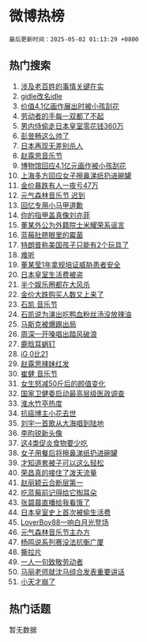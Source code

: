 # 微博热榜

`最后更新时间：2025-05-02 01:13:29 +0800`

## 热门搜索

1. [涉及老百姓的事情关键在实](https://m.weibo.cn/search?containerid=100103type%3D1%26t%3D10%26q%3D%23%E6%B6%89%E5%8F%8A%E8%80%81%E7%99%BE%E5%A7%93%E7%9A%84%E4%BA%8B%E6%83%85%E5%85%B3%E9%94%AE%E5%9C%A8%E5%AE%9E%23&stream_entry_id=51&isnewpage=1&extparam=seat%3D1%26filter_type%3Drealtimehot%26stream_entry_id%3D51%26c_type%3D51%26dgr%3D0%26pos%3D0%26cate%3D10103%26q%3D%2523%25E6%25B6%2589%25E5%258F%258A%25E8%2580%2581%25E7%2599%25BE%25E5%25A7%2593%25E7%259A%2584%25E4%25BA%258B%25E6%2583%2585%25E5%2585%25B3%25E9%2594%25AE%25E5%259C%25A8%25E5%25AE%259E%2523%26display_time%3D1746119608%26pre_seqid%3D174611960834101883516111)
1. [gidle改名idle](https://m.weibo.cn/search?containerid=100103type%3D1%26t%3D10%26q%3D%23gidle%E6%94%B9%E5%90%8Didle%23&stream_entry_id=31&isnewpage=1&extparam=seat%3D1%26filter_type%3Drealtimehot%26c_type%3D31%26dgr%3D0%26band_rank%3D1%26cate%3D5001%26q%3D%2523gidle%25E6%2594%25B9%25E5%2590%258Didle%2523%26stream_entry_id%3D31%26flag%3D2%26pos%3D0%26lcate%3D5001%26realpos%3D1%26display_time%3D1746119608%26pre_seqid%3D174611960834101883516111)
1. [价值4.1亿画作展出时被小孩刮花](https://m.weibo.cn/search?containerid=100103type%3D1%26t%3D10%26q%3D%23%E4%BB%B7%E5%80%BC4.1%E4%BA%BF%E7%94%BB%E4%BD%9C%E5%B1%95%E5%87%BA%E6%97%B6%E8%A2%AB%E5%B0%8F%E5%AD%A9%E5%88%AE%E8%8A%B1%23&stream_entry_id=31&isnewpage=1&extparam=seat%3D1%26filter_type%3Drealtimehot%26c_type%3D31%26dgr%3D0%26band_rank%3D2%26cate%3D5001%26q%3D%2523%25E4%25BB%25B7%25E5%2580%25BC4.1%25E4%25BA%25BF%25E7%2594%25BB%25E4%25BD%259C%25E5%25B1%2595%25E5%2587%25BA%25E6%2597%25B6%25E8%25A2%25AB%25E5%25B0%258F%25E5%25AD%25A9%25E5%2588%25AE%25E8%258A%25B1%2523%26stream_entry_id%3D31%26flag%3D2%26pos%3D1%26lcate%3D5001%26realpos%3D2%26display_time%3D1746119608%26pre_seqid%3D174611960834101883516111)
1. [劳动者的手每一双都了不起](https://m.weibo.cn/search?containerid=100103type%3D1%26t%3D10%26q%3D%23%E5%8A%B3%E5%8A%A8%E8%80%85%E7%9A%84%E6%89%8B%E6%AF%8F%E4%B8%80%E5%8F%8C%E9%83%BD%E4%BA%86%E4%B8%8D%E8%B5%B7%23&stream_entry_id=31&isnewpage=1&extparam=seat%3D1%26filter_type%3Drealtimehot%26c_type%3D31%26dgr%3D0%26band_rank%3D3%26cate%3D5001%26q%3D%2523%25E5%258A%25B3%25E5%258A%25A8%25E8%2580%2585%25E7%259A%2584%25E6%2589%258B%25E6%25AF%258F%25E4%25B8%2580%25E5%258F%258C%25E9%2583%25BD%25E4%25BA%2586%25E4%25B8%258D%25E8%25B5%25B7%2523%26stream_entry_id%3D31%26flag%3D0%26pos%3D2%26lcate%3D5001%26realpos%3D3%26display_time%3D1746119608%26pre_seqid%3D174611960834101883516111)
1. [男内侍偷走日本皇室零花钱360万](https://m.weibo.cn/search?containerid=100103type%3D1%26t%3D10%26q%3D%23%E7%94%B7%E5%86%85%E4%BE%8D%E5%81%B7%E8%B5%B0%E6%97%A5%E6%9C%AC%E7%9A%87%E5%AE%A4%E9%9B%B6%E8%8A%B1%E9%92%B1360%E4%B8%87%23&stream_entry_id=31&isnewpage=1&extparam=seat%3D1%26filter_type%3Drealtimehot%26c_type%3D31%26dgr%3D0%26band_rank%3D4%26cate%3D5001%26q%3D%2523%25E7%2594%25B7%25E5%2586%2585%25E4%25BE%258D%25E5%2581%25B7%25E8%25B5%25B0%25E6%2597%25A5%25E6%259C%25AC%25E7%259A%2587%25E5%25AE%25A4%25E9%259B%25B6%25E8%258A%25B1%25E9%2592%25B1360%25E4%25B8%2587%2523%26stream_entry_id%3D31%26flag%3D1%26pos%3D3%26lcate%3D5001%26realpos%3D4%26display_time%3D1746119608%26pre_seqid%3D174611960834101883516111)
1. [彭昱畅这么帅了](https://m.weibo.cn/search?containerid=100103type%3D1%26t%3D10%26q%3D%23%E5%BD%AD%E6%98%B1%E7%95%85%E8%BF%99%E4%B9%88%E5%B8%85%E4%BA%86%23&stream_entry_id=31&isnewpage=1&extparam=seat%3D1%26filter_type%3Drealtimehot%26c_type%3D31%26dgr%3D0%26band_rank%3D5%26cate%3D5001%26q%3D%2523%25E5%25BD%25AD%25E6%2598%25B1%25E7%2595%2585%25E8%25BF%2599%25E4%25B9%2588%25E5%25B8%2585%25E4%25BA%2586%2523%26stream_entry_id%3D31%26flag%3D2%26pos%3D4%26lcate%3D5001%26realpos%3D5%26display_time%3D1746119608%26pre_seqid%3D174611960834101883516111)
1. [日本再现无差别杀人](https://m.weibo.cn/search?containerid=100103type%3D1%26t%3D10%26q%3D%23%E6%97%A5%E6%9C%AC%E5%86%8D%E7%8E%B0%E6%97%A0%E5%B7%AE%E5%88%AB%E6%9D%80%E4%BA%BA%23&stream_entry_id=31&isnewpage=1&extparam=seat%3D1%26filter_type%3Drealtimehot%26c_type%3D31%26dgr%3D0%26band_rank%3D6%26cate%3D5001%26q%3D%2523%25E6%2597%25A5%25E6%259C%25AC%25E5%2586%258D%25E7%258E%25B0%25E6%2597%25A0%25E5%25B7%25AE%25E5%2588%25AB%25E6%259D%2580%25E4%25BA%25BA%2523%26stream_entry_id%3D31%26flag%3D2%26pos%3D5%26lcate%3D5001%26realpos%3D6%26display_time%3D1746119608%26pre_seqid%3D174611960834101883516111)
1. [赵露思音乐节](https://m.weibo.cn/search?containerid=100103type%3D1%26t%3D10%26q%3D%E8%B5%B5%E9%9C%B2%E6%80%9D%E9%9F%B3%E4%B9%90%E8%8A%82&stream_entry_id=31&isnewpage=1&extparam=seat%3D1%26filter_type%3Drealtimehot%26c_type%3D31%26dgr%3D0%26band_rank%3D7%26cate%3D5001%26q%3D%25E8%25B5%25B5%25E9%259C%25B2%25E6%2580%259D%25E9%259F%25B3%25E4%25B9%2590%25E8%258A%2582%26stream_entry_id%3D31%26flag%3D0%26pos%3D6%26lcate%3D5001%26realpos%3D7%26display_time%3D1746119608%26pre_seqid%3D174611960834101883516111)
1. [博物馆回应4.1亿元画作被小孩刮花](https://m.weibo.cn/search?containerid=100103type%3D1%26t%3D10%26q%3D%23%E5%8D%9A%E7%89%A9%E9%A6%86%E5%9B%9E%E5%BA%944.1%E4%BA%BF%E5%85%83%E7%94%BB%E4%BD%9C%E8%A2%AB%E5%B0%8F%E5%AD%A9%E5%88%AE%E8%8A%B1%23&stream_entry_id=31&isnewpage=1&extparam=seat%3D1%26filter_type%3Drealtimehot%26c_type%3D31%26dgr%3D0%26band_rank%3D8%26cate%3D5001%26q%3D%2523%25E5%258D%259A%25E7%2589%25A9%25E9%25A6%2586%25E5%259B%259E%25E5%25BA%25944.1%25E4%25BA%25BF%25E5%2585%2583%25E7%2594%25BB%25E4%25BD%259C%25E8%25A2%25AB%25E5%25B0%258F%25E5%25AD%25A9%25E5%2588%25AE%25E8%258A%25B1%2523%26stream_entry_id%3D31%26flag%3D0%26pos%3D7%26lcate%3D5001%26realpos%3D8%26display_time%3D1746119608%26pre_seqid%3D174611960834101883516111)
1. [上海多方回应女子擦鼻涕纸扔进碗罐](https://m.weibo.cn/search?containerid=100103type%3D1%26t%3D10%26q%3D%23%E4%B8%8A%E6%B5%B7%E5%A4%9A%E6%96%B9%E5%9B%9E%E5%BA%94%E5%A5%B3%E5%AD%90%E6%93%A6%E9%BC%BB%E6%B6%95%E7%BA%B8%E6%89%94%E8%BF%9B%E7%A2%97%E7%BD%90%23&stream_entry_id=31&isnewpage=1&extparam=seat%3D1%26filter_type%3Drealtimehot%26c_type%3D31%26dgr%3D0%26band_rank%3D9%26cate%3D5001%26q%3D%2523%25E4%25B8%258A%25E6%25B5%25B7%25E5%25A4%259A%25E6%2596%25B9%25E5%259B%259E%25E5%25BA%2594%25E5%25A5%25B3%25E5%25AD%2590%25E6%2593%25A6%25E9%25BC%25BB%25E6%25B6%2595%25E7%25BA%25B8%25E6%2589%2594%25E8%25BF%259B%25E7%25A2%2597%25E7%25BD%2590%2523%26stream_entry_id%3D31%26flag%3D0%26pos%3D8%26lcate%3D5001%26realpos%3D9%26display_time%3D1746119608%26pre_seqid%3D174611960834101883516111)
1. [金价暴跌有人一夜亏47万](https://m.weibo.cn/search?containerid=100103type%3D1%26t%3D10%26q%3D%23%E9%87%91%E4%BB%B7%E6%9A%B4%E8%B7%8C%E6%9C%89%E4%BA%BA%E4%B8%80%E5%A4%9C%E4%BA%8F47%E4%B8%87%23&stream_entry_id=31&isnewpage=1&extparam=seat%3D1%26filter_type%3Drealtimehot%26c_type%3D31%26dgr%3D0%26band_rank%3D10%26cate%3D5001%26q%3D%2523%25E9%2587%2591%25E4%25BB%25B7%25E6%259A%25B4%25E8%25B7%258C%25E6%259C%2589%25E4%25BA%25BA%25E4%25B8%2580%25E5%25A4%259C%25E4%25BA%258F47%25E4%25B8%2587%2523%26stream_entry_id%3D31%26flag%3D1%26pos%3D9%26lcate%3D5001%26realpos%3D10%26display_time%3D1746119608%26pre_seqid%3D174611960834101883516111)
1. [元气森林音乐节 迟到](https://m.weibo.cn/search?containerid=100103type%3D1%26t%3D10%26q%3D%E5%85%83%E6%B0%94%E6%A3%AE%E6%9E%97%E9%9F%B3%E4%B9%90%E8%8A%82+%E8%BF%9F%E5%88%B0&stream_entry_id=31&isnewpage=1&extparam=seat%3D1%26filter_type%3Drealtimehot%26c_type%3D31%26dgr%3D0%26band_rank%3D11%26cate%3D5001%26q%3D%25E5%2585%2583%25E6%25B0%2594%25E6%25A3%25AE%25E6%259E%2597%25E9%259F%25B3%25E4%25B9%2590%25E8%258A%2582%2520%25E8%25BF%259F%25E5%2588%25B0%26stream_entry_id%3D31%26flag%3D2%26pos%3D10%26lcate%3D5001%26realpos%3D11%26display_time%3D1746119608%26pre_seqid%3D174611960834101883516111)
1. [回忆专用小马甲道歉](https://m.weibo.cn/search?containerid=100103type%3D1%26t%3D10%26q%3D%23%E5%9B%9E%E5%BF%86%E4%B8%93%E7%94%A8%E5%B0%8F%E9%A9%AC%E7%94%B2%E9%81%93%E6%AD%89%23&stream_entry_id=31&isnewpage=1&extparam=seat%3D1%26filter_type%3Drealtimehot%26c_type%3D31%26dgr%3D0%26band_rank%3D12%26cate%3D5001%26q%3D%2523%25E5%259B%259E%25E5%25BF%2586%25E4%25B8%2593%25E7%2594%25A8%25E5%25B0%258F%25E9%25A9%25AC%25E7%2594%25B2%25E9%2581%2593%25E6%25AD%2589%2523%26stream_entry_id%3D31%26flag%3D2%26pos%3D11%26lcate%3D5001%26realpos%3D12%26display_time%3D1746119608%26pre_seqid%3D174611960834101883516111)
1. [你的指甲盖真像刘亦菲](https://m.weibo.cn/search?containerid=100103type%3D1%26t%3D10%26q%3D%E4%BD%A0%E7%9A%84%E6%8C%87%E7%94%B2%E7%9B%96%E7%9C%9F%E5%83%8F%E5%88%98%E4%BA%A6%E8%8F%B2&stream_entry_id=31&isnewpage=1&extparam=seat%3D1%26filter_type%3Drealtimehot%26c_type%3D31%26dgr%3D0%26band_rank%3D13%26cate%3D5001%26q%3D%25E4%25BD%25A0%25E7%259A%2584%25E6%258C%2587%25E7%2594%25B2%25E7%259B%2596%25E7%259C%259F%25E5%2583%258F%25E5%2588%2598%25E4%25BA%25A6%25E8%258F%25B2%26stream_entry_id%3D31%26flag%3D1%26pos%3D12%26lcate%3D5001%26realpos%3D13%26display_time%3D1746119608%26pre_seqid%3D174611960834101883516111)
1. [董某外公为外籍院士米耀荣系谣言](https://m.weibo.cn/search?containerid=100103type%3D1%26t%3D10%26q%3D%23%E8%91%A3%E6%9F%90%E5%A4%96%E5%85%AC%E4%B8%BA%E5%A4%96%E7%B1%8D%E9%99%A2%E5%A3%AB%E7%B1%B3%E8%80%80%E8%8D%A3%E7%B3%BB%E8%B0%A3%E8%A8%80%23&stream_entry_id=31&isnewpage=1&extparam=seat%3D1%26filter_type%3Drealtimehot%26c_type%3D31%26dgr%3D0%26band_rank%3D14%26cate%3D5001%26q%3D%2523%25E8%2591%25A3%25E6%259F%2590%25E5%25A4%2596%25E5%2585%25AC%25E4%25B8%25BA%25E5%25A4%2596%25E7%25B1%258D%25E9%2599%25A2%25E5%25A3%25AB%25E7%25B1%25B3%25E8%2580%2580%25E8%258D%25A3%25E7%25B3%25BB%25E8%25B0%25A3%25E8%25A8%2580%2523%26stream_entry_id%3D31%26flag%3D0%26pos%3D13%26lcate%3D5001%26realpos%3D14%26display_time%3D1746119608%26pre_seqid%3D174611960834101883516111)
1. [蓝莓肚脐眼里的霉菌](https://m.weibo.cn/search?containerid=100103type%3D1%26t%3D10%26q%3D%E8%93%9D%E8%8E%93%E8%82%9A%E8%84%90%E7%9C%BC%E9%87%8C%E7%9A%84%E9%9C%89%E8%8F%8C&stream_entry_id=31&isnewpage=1&extparam=seat%3D1%26filter_type%3Drealtimehot%26c_type%3D31%26dgr%3D0%26band_rank%3D15%26cate%3D5001%26q%3D%25E8%2593%259D%25E8%258E%2593%25E8%2582%259A%25E8%2584%2590%25E7%259C%25BC%25E9%2587%258C%25E7%259A%2584%25E9%259C%2589%25E8%258F%258C%26stream_entry_id%3D31%26flag%3D0%26pos%3D14%26lcate%3D5001%26realpos%3D15%26display_time%3D1746119608%26pre_seqid%3D174611960834101883516111)
1. [特朗普称美国孩子只能有2个玩具了](https://m.weibo.cn/search?containerid=100103type%3D1%26t%3D10%26q%3D%23%E7%89%B9%E6%9C%97%E6%99%AE%E7%A7%B0%E7%BE%8E%E5%9B%BD%E5%AD%A9%E5%AD%90%E5%8F%AA%E8%83%BD%E6%9C%892%E4%B8%AA%E7%8E%A9%E5%85%B7%E4%BA%86%23&stream_entry_id=31&isnewpage=1&extparam=seat%3D1%26filter_type%3Drealtimehot%26c_type%3D31%26dgr%3D0%26band_rank%3D16%26cate%3D5001%26q%3D%2523%25E7%2589%25B9%25E6%259C%2597%25E6%2599%25AE%25E7%25A7%25B0%25E7%25BE%258E%25E5%259B%25BD%25E5%25AD%25A9%25E5%25AD%2590%25E5%258F%25AA%25E8%2583%25BD%25E6%259C%25892%25E4%25B8%25AA%25E7%258E%25A9%25E5%2585%25B7%25E4%25BA%2586%2523%26stream_entry_id%3D31%26flag%3D0%26pos%3D15%26lcate%3D5001%26realpos%3D16%26display_time%3D1746119608%26pre_seqid%3D174611960834101883516111)
1. [难听](https://m.weibo.cn/search?containerid=100103type%3D1%26t%3D10%26q%3D%E9%9A%BE%E5%90%AC&stream_entry_id=31&isnewpage=1&extparam=seat%3D1%26filter_type%3Drealtimehot%26c_type%3D31%26dgr%3D0%26band_rank%3D17%26cate%3D5001%26q%3D%25E9%259A%25BE%25E5%2590%25AC%26stream_entry_id%3D31%26flag%3D2%26pos%3D16%26lcate%3D5001%26realpos%3D17%26display_time%3D1746119608%26pre_seqid%3D174611960834101883516111)
1. [董某莹1年拿规培证威胁患者安全](https://m.weibo.cn/search?containerid=100103type%3D1%26t%3D10%26q%3D%23%E8%91%A3%E6%9F%90%E8%8E%B91%E5%B9%B4%E6%8B%BF%E8%A7%84%E5%9F%B9%E8%AF%81%E5%A8%81%E8%83%81%E6%82%A3%E8%80%85%E5%AE%89%E5%85%A8%23&stream_entry_id=31&isnewpage=1&extparam=seat%3D1%26filter_type%3Drealtimehot%26c_type%3D31%26dgr%3D0%26band_rank%3D18%26cate%3D5001%26q%3D%2523%25E8%2591%25A3%25E6%259F%2590%25E8%258E%25B91%25E5%25B9%25B4%25E6%258B%25BF%25E8%25A7%2584%25E5%259F%25B9%25E8%25AF%2581%25E5%25A8%2581%25E8%2583%2581%25E6%2582%25A3%25E8%2580%2585%25E5%25AE%2589%25E5%2585%25A8%2523%26stream_entry_id%3D31%26flag%3D0%26pos%3D17%26lcate%3D5001%26realpos%3D18%26display_time%3D1746119608%26pre_seqid%3D174611960834101883516111)
1. [日本皇室生活费被盗](https://m.weibo.cn/search?containerid=100103type%3D1%26t%3D10%26q%3D%23%E6%97%A5%E6%9C%AC%E7%9A%87%E5%AE%A4%E7%94%9F%E6%B4%BB%E8%B4%B9%E8%A2%AB%E7%9B%97%23&stream_entry_id=31&isnewpage=1&extparam=seat%3D1%26filter_type%3Drealtimehot%26c_type%3D31%26dgr%3D0%26band_rank%3D19%26cate%3D5001%26q%3D%2523%25E6%2597%25A5%25E6%259C%25AC%25E7%259A%2587%25E5%25AE%25A4%25E7%2594%259F%25E6%25B4%25BB%25E8%25B4%25B9%25E8%25A2%25AB%25E7%259B%2597%2523%26stream_entry_id%3D31%26flag%3D1%26pos%3D18%26lcate%3D5001%26realpos%3D19%26display_time%3D1746119608%26pre_seqid%3D174611960834101883516111)
1. [半个娱乐圈都在大风杀](https://m.weibo.cn/search?containerid=100103type%3D1%26t%3D10%26q%3D%E5%8D%8A%E4%B8%AA%E5%A8%B1%E4%B9%90%E5%9C%88%E9%83%BD%E5%9C%A8%E5%A4%A7%E9%A3%8E%E6%9D%80&stream_entry_id=31&isnewpage=1&extparam=seat%3D1%26filter_type%3Drealtimehot%26c_type%3D31%26dgr%3D0%26band_rank%3D20%26cate%3D5001%26q%3D%25E5%258D%258A%25E4%25B8%25AA%25E5%25A8%25B1%25E4%25B9%2590%25E5%259C%2588%25E9%2583%25BD%25E5%259C%25A8%25E5%25A4%25A7%25E9%25A3%258E%25E6%259D%2580%26stream_entry_id%3D31%26flag%3D2%26pos%3D19%26lcate%3D5001%26realpos%3D20%26display_time%3D1746119608%26pre_seqid%3D174611960834101883516111)
1. [金价大跌购买人数又上来了](https://m.weibo.cn/search?containerid=100103type%3D1%26t%3D10%26q%3D%23%E9%87%91%E4%BB%B7%E5%A4%A7%E8%B7%8C%E8%B4%AD%E4%B9%B0%E4%BA%BA%E6%95%B0%E5%8F%88%E4%B8%8A%E6%9D%A5%E4%BA%86%23&stream_entry_id=31&isnewpage=1&extparam=seat%3D1%26filter_type%3Drealtimehot%26c_type%3D31%26dgr%3D0%26band_rank%3D21%26cate%3D5001%26q%3D%2523%25E9%2587%2591%25E4%25BB%25B7%25E5%25A4%25A7%25E8%25B7%258C%25E8%25B4%25AD%25E4%25B9%25B0%25E4%25BA%25BA%25E6%2595%25B0%25E5%258F%2588%25E4%25B8%258A%25E6%259D%25A5%25E4%25BA%2586%2523%26stream_entry_id%3D31%26flag%3D2%26pos%3D20%26lcate%3D5001%26realpos%3D21%26display_time%3D1746119608%26pre_seqid%3D174611960834101883516111)
1. [石凯 音乐节](https://m.weibo.cn/search?containerid=100103type%3D1%26t%3D10%26q%3D%E7%9F%B3%E5%87%AF+%E9%9F%B3%E4%B9%90%E8%8A%82&stream_entry_id=31&isnewpage=1&extparam=seat%3D1%26filter_type%3Drealtimehot%26c_type%3D31%26dgr%3D0%26band_rank%3D22%26cate%3D5001%26q%3D%25E7%259F%25B3%25E5%2587%25AF%2520%25E9%259F%25B3%25E4%25B9%2590%25E8%258A%2582%26stream_entry_id%3D31%26flag%3D0%26pos%3D21%26lcate%3D5001%26realpos%3D22%26display_time%3D1746119608%26pre_seqid%3D174611960834101883516111)
1. [石凯说为演出吃鸭血粉丝汤没放辣油](https://m.weibo.cn/search?containerid=100103type%3D1%26t%3D10%26q%3D%23%E7%9F%B3%E5%87%AF%E8%AF%B4%E4%B8%BA%E6%BC%94%E5%87%BA%E5%90%83%E9%B8%AD%E8%A1%80%E7%B2%89%E4%B8%9D%E6%B1%A4%E6%B2%A1%E6%94%BE%E8%BE%A3%E6%B2%B9%23&stream_entry_id=31&isnewpage=1&extparam=seat%3D1%26filter_type%3Drealtimehot%26c_type%3D31%26dgr%3D0%26band_rank%3D23%26cate%3D5001%26q%3D%2523%25E7%259F%25B3%25E5%2587%25AF%25E8%25AF%25B4%25E4%25B8%25BA%25E6%25BC%2594%25E5%2587%25BA%25E5%2590%2583%25E9%25B8%25AD%25E8%25A1%2580%25E7%25B2%2589%25E4%25B8%259D%25E6%25B1%25A4%25E6%25B2%25A1%25E6%2594%25BE%25E8%25BE%25A3%25E6%25B2%25B9%2523%26stream_entry_id%3D31%26flag%3D1%26pos%3D22%26lcate%3D5001%26realpos%3D23%26display_time%3D1746119608%26pre_seqid%3D174611960834101883516111)
1. [马斯克被爆踢出局](https://m.weibo.cn/search?containerid=100103type%3D1%26t%3D10%26q%3D%23%E9%A9%AC%E6%96%AF%E5%85%8B%E8%A2%AB%E7%88%86%E8%B8%A2%E5%87%BA%E5%B1%80%23&stream_entry_id=31&isnewpage=1&extparam=seat%3D1%26filter_type%3Drealtimehot%26c_type%3D31%26dgr%3D0%26band_rank%3D24%26cate%3D5001%26q%3D%2523%25E9%25A9%25AC%25E6%2596%25AF%25E5%2585%258B%25E8%25A2%25AB%25E7%2588%2586%25E8%25B8%25A2%25E5%2587%25BA%25E5%25B1%2580%2523%26stream_entry_id%3D31%26flag%3D0%26pos%3D23%26lcate%3D5001%26realpos%3D24%26display_time%3D1746119608%26pre_seqid%3D174611960834101883516111)
1. [周深一开嗓唱出踏风破浪](https://m.weibo.cn/search?containerid=100103type%3D1%26t%3D10%26q%3D%23%E5%91%A8%E6%B7%B1%E4%B8%80%E5%BC%80%E5%97%93%E5%94%B1%E5%87%BA%E8%B8%8F%E9%A3%8E%E7%A0%B4%E6%B5%AA%23&stream_entry_id=31&isnewpage=1&extparam=seat%3D1%26filter_type%3Drealtimehot%26c_type%3D31%26dgr%3D0%26band_rank%3D25%26cate%3D5001%26q%3D%2523%25E5%2591%25A8%25E6%25B7%25B1%25E4%25B8%2580%25E5%25BC%2580%25E5%2597%2593%25E5%2594%25B1%25E5%2587%25BA%25E8%25B8%258F%25E9%25A3%258E%25E7%25A0%25B4%25E6%25B5%25AA%2523%26stream_entry_id%3D31%26flag%3D0%26pos%3D24%26lcate%3D5001%26realpos%3D25%26display_time%3D1746119608%26pre_seqid%3D174611960834101883516111)
1. [鹿晗耳蜗钉](https://m.weibo.cn/search?containerid=100103type%3D1%26t%3D10%26q%3D%23%E9%B9%BF%E6%99%97%E8%80%B3%E8%9C%97%E9%92%89%23&stream_entry_id=31&isnewpage=1&extparam=seat%3D1%26filter_type%3Drealtimehot%26c_type%3D31%26dgr%3D0%26band_rank%3D26%26cate%3D5001%26q%3D%2523%25E9%25B9%25BF%25E6%2599%2597%25E8%2580%25B3%25E8%259C%2597%25E9%2592%2589%2523%26stream_entry_id%3D31%26flag%3D0%26pos%3D25%26lcate%3D5001%26realpos%3D26%26display_time%3D1746119608%26pre_seqid%3D174611960834101883516111)
1. [iG 0比21](https://m.weibo.cn/search?containerid=100103type%3D1%26t%3D10%26q%3DiG+0%E6%AF%9421&stream_entry_id=31&isnewpage=1&extparam=seat%3D1%26filter_type%3Drealtimehot%26c_type%3D31%26dgr%3D0%26band_rank%3D27%26cate%3D5001%26q%3DiG%25200%25E6%25AF%259421%26stream_entry_id%3D31%26flag%3D0%26pos%3D26%26lcate%3D5001%26realpos%3D27%26display_time%3D1746119608%26pre_seqid%3D174611960834101883516111)
1. [赵露思辣妹红发](https://m.weibo.cn/search?containerid=100103type%3D1%26t%3D10%26q%3D%23%E8%B5%B5%E9%9C%B2%E6%80%9D%E8%BE%A3%E5%A6%B9%E7%BA%A2%E5%8F%91%23&stream_entry_id=31&isnewpage=1&extparam=seat%3D1%26filter_type%3Drealtimehot%26c_type%3D31%26dgr%3D0%26band_rank%3D28%26cate%3D5001%26q%3D%2523%25E8%25B5%25B5%25E9%259C%25B2%25E6%2580%259D%25E8%25BE%25A3%25E5%25A6%25B9%25E7%25BA%25A2%25E5%258F%2591%2523%26stream_entry_id%3D31%26flag%3D0%26pos%3D27%26lcate%3D5001%26realpos%3D28%26display_time%3D1746119608%26pre_seqid%3D174611960834101883516111)
1. [崔健 音乐节](https://m.weibo.cn/search?containerid=100103type%3D1%26t%3D10%26q%3D%E5%B4%94%E5%81%A5+%E9%9F%B3%E4%B9%90%E8%8A%82&stream_entry_id=31&isnewpage=1&extparam=seat%3D1%26filter_type%3Drealtimehot%26c_type%3D31%26dgr%3D0%26band_rank%3D29%26cate%3D5001%26q%3D%25E5%25B4%2594%25E5%2581%25A5%2520%25E9%259F%25B3%25E4%25B9%2590%25E8%258A%2582%26stream_entry_id%3D31%26flag%3D1%26pos%3D28%26lcate%3D5001%26realpos%3D29%26display_time%3D1746119608%26pre_seqid%3D174611960834101883516111)
1. [女生怒减50斤后的颜值变化](https://m.weibo.cn/search?containerid=100103type%3D1%26t%3D10%26q%3D%E5%A5%B3%E7%94%9F%E6%80%92%E5%87%8F50%E6%96%A4%E5%90%8E%E7%9A%84%E9%A2%9C%E5%80%BC%E5%8F%98%E5%8C%96&stream_entry_id=31&isnewpage=1&extparam=seat%3D1%26filter_type%3Drealtimehot%26c_type%3D31%26dgr%3D0%26band_rank%3D30%26cate%3D5001%26q%3D%25E5%25A5%25B3%25E7%2594%259F%25E6%2580%2592%25E5%2587%258F50%25E6%2596%25A4%25E5%2590%258E%25E7%259A%2584%25E9%25A2%259C%25E5%2580%25BC%25E5%258F%2598%25E5%258C%2596%26stream_entry_id%3D31%26flag%3D0%26pos%3D29%26lcate%3D5001%26realpos%3D30%26display_time%3D1746119608%26pre_seqid%3D174611960834101883516111)
1. [国家卫健委启动最高层级医政调查](https://m.weibo.cn/search?containerid=100103type%3D1%26t%3D10%26q%3D%23%E5%9B%BD%E5%AE%B6%E5%8D%AB%E5%81%A5%E5%A7%94%E5%90%AF%E5%8A%A8%E6%9C%80%E9%AB%98%E5%B1%82%E7%BA%A7%E5%8C%BB%E6%94%BF%E8%B0%83%E6%9F%A5%23&stream_entry_id=31&isnewpage=1&extparam=seat%3D1%26filter_type%3Drealtimehot%26c_type%3D31%26dgr%3D0%26band_rank%3D31%26cate%3D5001%26q%3D%2523%25E5%259B%25BD%25E5%25AE%25B6%25E5%258D%25AB%25E5%2581%25A5%25E5%25A7%2594%25E5%2590%25AF%25E5%258A%25A8%25E6%259C%2580%25E9%25AB%2598%25E5%25B1%2582%25E7%25BA%25A7%25E5%258C%25BB%25E6%2594%25BF%25E8%25B0%2583%25E6%259F%25A5%2523%26stream_entry_id%3D31%26flag%3D0%26pos%3D30%26lcate%3D5001%26realpos%3D31%26display_time%3D1746119608%26pre_seqid%3D174611960834101883516111)
1. [淮水竹亭热度](https://m.weibo.cn/search?containerid=100103type%3D1%26t%3D10%26q%3D%23%E6%B7%AE%E6%B0%B4%E7%AB%B9%E4%BA%AD%E7%83%AD%E5%BA%A6%23&stream_entry_id=31&isnewpage=1&extparam=seat%3D1%26filter_type%3Drealtimehot%26c_type%3D31%26dgr%3D0%26band_rank%3D32%26cate%3D5001%26q%3D%2523%25E6%25B7%25AE%25E6%25B0%25B4%25E7%25AB%25B9%25E4%25BA%25AD%25E7%2583%25AD%25E5%25BA%25A6%2523%26stream_entry_id%3D31%26flag%3D0%26pos%3D31%26lcate%3D5001%26realpos%3D32%26display_time%3D1746119608%26pre_seqid%3D174611960834101883516111)
1. [抗癌博主小花去世](https://m.weibo.cn/search?containerid=100103type%3D1%26t%3D10%26q%3D%23%E6%8A%97%E7%99%8C%E5%8D%9A%E4%B8%BB%E5%B0%8F%E8%8A%B1%E5%8E%BB%E4%B8%96%23&stream_entry_id=31&isnewpage=1&extparam=seat%3D1%26filter_type%3Drealtimehot%26c_type%3D31%26dgr%3D0%26band_rank%3D33%26cate%3D5001%26q%3D%2523%25E6%258A%2597%25E7%2599%258C%25E5%258D%259A%25E4%25B8%25BB%25E5%25B0%258F%25E8%258A%25B1%25E5%258E%25BB%25E4%25B8%2596%2523%26stream_entry_id%3D31%26flag%3D0%26pos%3D32%26lcate%3D5001%26realpos%3D33%26display_time%3D1746119608%26pre_seqid%3D174611960834101883516111)
1. [刘宇一首歌从大海唱到陆地](https://m.weibo.cn/search?containerid=100103type%3D1%26t%3D10%26q%3D%23%E5%88%98%E5%AE%87%E4%B8%80%E9%A6%96%E6%AD%8C%E4%BB%8E%E5%A4%A7%E6%B5%B7%E5%94%B1%E5%88%B0%E9%99%86%E5%9C%B0%23&stream_entry_id=31&isnewpage=1&extparam=seat%3D1%26filter_type%3Drealtimehot%26c_type%3D31%26dgr%3D0%26band_rank%3D34%26cate%3D5001%26q%3D%2523%25E5%2588%2598%25E5%25AE%2587%25E4%25B8%2580%25E9%25A6%2596%25E6%25AD%258C%25E4%25BB%258E%25E5%25A4%25A7%25E6%25B5%25B7%25E5%2594%25B1%25E5%2588%25B0%25E9%2599%2586%25E5%259C%25B0%2523%26stream_entry_id%3D31%26flag%3D1%26pos%3D33%26lcate%3D5001%26realpos%3D34%26display_time%3D1746119608%26pre_seqid%3D174611960834101883516111)
1. [李昀锐新头像](https://m.weibo.cn/search?containerid=100103type%3D1%26t%3D10%26q%3D%E6%9D%8E%E6%98%80%E9%94%90%E6%96%B0%E5%A4%B4%E5%83%8F&stream_entry_id=31&isnewpage=1&extparam=seat%3D1%26filter_type%3Drealtimehot%26c_type%3D31%26dgr%3D0%26band_rank%3D35%26cate%3D5001%26q%3D%25E6%259D%258E%25E6%2598%2580%25E9%2594%2590%25E6%2596%25B0%25E5%25A4%25B4%25E5%2583%258F%26stream_entry_id%3D31%26flag%3D0%26pos%3D34%26lcate%3D5001%26realpos%3D35%26display_time%3D1746119608%26pre_seqid%3D174611960834101883516111)
1. [这4类促炎食物要少吃](https://m.weibo.cn/search?containerid=100103type%3D1%26t%3D10%26q%3D%23%E8%BF%994%E7%B1%BB%E4%BF%83%E7%82%8E%E9%A3%9F%E7%89%A9%E8%A6%81%E5%B0%91%E5%90%83%23&stream_entry_id=31&isnewpage=1&extparam=seat%3D1%26filter_type%3Drealtimehot%26c_type%3D31%26dgr%3D0%26band_rank%3D36%26cate%3D5001%26q%3D%2523%25E8%25BF%25994%25E7%25B1%25BB%25E4%25BF%2583%25E7%2582%258E%25E9%25A3%259F%25E7%2589%25A9%25E8%25A6%2581%25E5%25B0%2591%25E5%2590%2583%2523%26stream_entry_id%3D31%26flag%3D0%26pos%3D35%26lcate%3D5001%26realpos%3D36%26display_time%3D1746119608%26pre_seqid%3D174611960834101883516111)
1. [女子用餐后将擦鼻涕纸扔进碗罐](https://m.weibo.cn/search?containerid=100103type%3D1%26t%3D10%26q%3D%23%E5%A5%B3%E5%AD%90%E7%94%A8%E9%A4%90%E5%90%8E%E5%B0%86%E6%93%A6%E9%BC%BB%E6%B6%95%E7%BA%B8%E6%89%94%E8%BF%9B%E7%A2%97%E7%BD%90%23&stream_entry_id=31&isnewpage=1&extparam=seat%3D1%26filter_type%3Drealtimehot%26c_type%3D31%26dgr%3D0%26band_rank%3D37%26cate%3D5001%26q%3D%2523%25E5%25A5%25B3%25E5%25AD%2590%25E7%2594%25A8%25E9%25A4%2590%25E5%2590%258E%25E5%25B0%2586%25E6%2593%25A6%25E9%25BC%25BB%25E6%25B6%2595%25E7%25BA%25B8%25E6%2589%2594%25E8%25BF%259B%25E7%25A2%2597%25E7%25BD%2590%2523%26stream_entry_id%3D31%26flag%3D0%26pos%3D36%26lcate%3D5001%26realpos%3D37%26display_time%3D1746119608%26pre_seqid%3D174611960834101883516111)
1. [才知道套被子可以这么轻松](https://m.weibo.cn/search?containerid=100103type%3D1%26t%3D10%26q%3D%23%E6%89%8D%E7%9F%A5%E9%81%93%E5%A5%97%E8%A2%AB%E5%AD%90%E5%8F%AF%E4%BB%A5%E8%BF%99%E4%B9%88%E8%BD%BB%E6%9D%BE%23&stream_entry_id=31&isnewpage=1&extparam=seat%3D1%26filter_type%3Drealtimehot%26c_type%3D31%26dgr%3D0%26band_rank%3D38%26cate%3D5001%26q%3D%2523%25E6%2589%258D%25E7%259F%25A5%25E9%2581%2593%25E5%25A5%2597%25E8%25A2%25AB%25E5%25AD%2590%25E5%258F%25AF%25E4%25BB%25A5%25E8%25BF%2599%25E4%25B9%2588%25E8%25BD%25BB%25E6%259D%25BE%2523%26stream_entry_id%3D31%26flag%3D0%26pos%3D37%26lcate%3D5001%26realpos%3D38%26display_time%3D1746119608%26pre_seqid%3D174611960834101883516111)
1. [荣昌真的接住了泼天流量](https://m.weibo.cn/search?containerid=100103type%3D1%26t%3D10%26q%3D%23%E8%8D%A3%E6%98%8C%E7%9C%9F%E7%9A%84%E6%8E%A5%E4%BD%8F%E4%BA%86%E6%B3%BC%E5%A4%A9%E6%B5%81%E9%87%8F%23&stream_entry_id=31&isnewpage=1&extparam=seat%3D1%26filter_type%3Drealtimehot%26c_type%3D31%26dgr%3D0%26band_rank%3D39%26cate%3D5001%26q%3D%2523%25E8%258D%25A3%25E6%2598%258C%25E7%259C%259F%25E7%259A%2584%25E6%258E%25A5%25E4%25BD%258F%25E4%25BA%2586%25E6%25B3%25BC%25E5%25A4%25A9%25E6%25B5%2581%25E9%2587%258F%2523%26stream_entry_id%3D31%26flag%3D0%26pos%3D38%26lcate%3D5001%26realpos%3D39%26display_time%3D1746119608%26pre_seqid%3D174611960834101883516111)
1. [赵丽颖云合断层第一](https://m.weibo.cn/search?containerid=100103type%3D1%26t%3D10%26q%3D%23%E8%B5%B5%E4%B8%BD%E9%A2%96%E4%BA%91%E5%90%88%E6%96%AD%E5%B1%82%E7%AC%AC%E4%B8%80%23&stream_entry_id=31&isnewpage=1&extparam=seat%3D1%26filter_type%3Drealtimehot%26c_type%3D31%26dgr%3D0%26band_rank%3D40%26cate%3D5001%26q%3D%2523%25E8%25B5%25B5%25E4%25B8%25BD%25E9%25A2%2596%25E4%25BA%2591%25E5%2590%2588%25E6%2596%25AD%25E5%25B1%2582%25E7%25AC%25AC%25E4%25B8%2580%2523%26stream_entry_id%3D31%26flag%3D0%26pos%3D39%26lcate%3D5001%26realpos%3D40%26display_time%3D1746119608%26pre_seqid%3D174611960834101883516111)
1. [吃蓝莓前记得给它掏耳朵](https://m.weibo.cn/search?containerid=100103type%3D1%26t%3D10%26q%3D%23%E5%90%83%E8%93%9D%E8%8E%93%E5%89%8D%E8%AE%B0%E5%BE%97%E7%BB%99%E5%AE%83%E6%8E%8F%E8%80%B3%E6%9C%B5%23&stream_entry_id=31&isnewpage=1&extparam=seat%3D1%26filter_type%3Drealtimehot%26c_type%3D31%26dgr%3D0%26band_rank%3D41%26cate%3D5001%26q%3D%2523%25E5%2590%2583%25E8%2593%259D%25E8%258E%2593%25E5%2589%258D%25E8%25AE%25B0%25E5%25BE%2597%25E7%25BB%2599%25E5%25AE%2583%25E6%258E%258F%25E8%2580%25B3%25E6%259C%25B5%2523%26stream_entry_id%3D31%26flag%3D1%26pos%3D40%26lcate%3D5001%26realpos%3D41%26display_time%3D1746119608%26pre_seqid%3D174611960834101883516111)
1. [张碧晨直播给我看饿了](https://m.weibo.cn/search?containerid=100103type%3D1%26t%3D10%26q%3D%E5%BC%A0%E7%A2%A7%E6%99%A8%E7%9B%B4%E6%92%AD%E7%BB%99%E6%88%91%E7%9C%8B%E9%A5%BF%E4%BA%86&stream_entry_id=31&isnewpage=1&extparam=seat%3D1%26filter_type%3Drealtimehot%26c_type%3D31%26dgr%3D0%26band_rank%3D42%26cate%3D5001%26q%3D%25E5%25BC%25A0%25E7%25A2%25A7%25E6%2599%25A8%25E7%259B%25B4%25E6%2592%25AD%25E7%25BB%2599%25E6%2588%2591%25E7%259C%258B%25E9%25A5%25BF%25E4%25BA%2586%26stream_entry_id%3D31%26flag%3D1%26pos%3D41%26lcate%3D5001%26realpos%3D42%26display_time%3D1746119608%26pre_seqid%3D174611960834101883516111)
1. [日本皇室史上首次被偷生活费](https://m.weibo.cn/search?containerid=100103type%3D1%26t%3D10%26q%3D%23%E6%97%A5%E6%9C%AC%E7%9A%87%E5%AE%A4%E5%8F%B2%E4%B8%8A%E9%A6%96%E6%AC%A1%E8%A2%AB%E5%81%B7%E7%94%9F%E6%B4%BB%E8%B4%B9%23&stream_entry_id=31&isnewpage=1&extparam=seat%3D1%26filter_type%3Drealtimehot%26c_type%3D31%26dgr%3D0%26band_rank%3D43%26cate%3D5001%26q%3D%2523%25E6%2597%25A5%25E6%259C%25AC%25E7%259A%2587%25E5%25AE%25A4%25E5%258F%25B2%25E4%25B8%258A%25E9%25A6%2596%25E6%25AC%25A1%25E8%25A2%25AB%25E5%2581%25B7%25E7%2594%259F%25E6%25B4%25BB%25E8%25B4%25B9%2523%26stream_entry_id%3D31%26flag%3D1%26pos%3D42%26lcate%3D5001%26realpos%3D43%26display_time%3D1746119608%26pre_seqid%3D174611960834101883516111)
1. [LoverBoy88一响白月光登场](https://m.weibo.cn/search?containerid=100103type%3D1%26t%3D10%26q%3DLoverBoy88%E4%B8%80%E5%93%8D%E7%99%BD%E6%9C%88%E5%85%89%E7%99%BB%E5%9C%BA&stream_entry_id=31&isnewpage=1&extparam=seat%3D1%26filter_type%3Drealtimehot%26c_type%3D31%26dgr%3D0%26band_rank%3D44%26cate%3D5001%26q%3DLoverBoy88%25E4%25B8%2580%25E5%2593%258D%25E7%2599%25BD%25E6%259C%2588%25E5%2585%2589%25E7%2599%25BB%25E5%259C%25BA%26stream_entry_id%3D31%26flag%3D0%26pos%3D43%26lcate%3D5001%26realpos%3D44%26display_time%3D1746119608%26pre_seqid%3D174611960834101883516111)
1. [元气森林音乐节主办方](https://m.weibo.cn/search?containerid=100103type%3D1%26t%3D10%26q%3D%E5%85%83%E6%B0%94%E6%A3%AE%E6%9E%97%E9%9F%B3%E4%B9%90%E8%8A%82%E4%B8%BB%E5%8A%9E%E6%96%B9&stream_entry_id=31&isnewpage=1&extparam=seat%3D1%26filter_type%3Drealtimehot%26c_type%3D31%26dgr%3D0%26band_rank%3D45%26cate%3D5001%26q%3D%25E5%2585%2583%25E6%25B0%2594%25E6%25A3%25AE%25E6%259E%2597%25E9%259F%25B3%25E4%25B9%2590%25E8%258A%2582%25E4%25B8%25BB%25E5%258A%259E%25E6%2596%25B9%26stream_entry_id%3D31%26flag%3D0%26pos%3D44%26lcate%3D5001%26realpos%3D45%26display_time%3D1746119608%26pre_seqid%3D174611960834101883516111)
1. [杨鸣说系列赛没法抗衡广厦](https://m.weibo.cn/search?containerid=100103type%3D1%26t%3D10%26q%3D%23%E6%9D%A8%E9%B8%A3%E8%AF%B4%E7%B3%BB%E5%88%97%E8%B5%9B%E6%B2%A1%E6%B3%95%E6%8A%97%E8%A1%A1%E5%B9%BF%E5%8E%A6%23&stream_entry_id=31&isnewpage=1&extparam=seat%3D1%26filter_type%3Drealtimehot%26c_type%3D31%26dgr%3D0%26band_rank%3D46%26cate%3D5001%26q%3D%2523%25E6%259D%25A8%25E9%25B8%25A3%25E8%25AF%25B4%25E7%25B3%25BB%25E5%2588%2597%25E8%25B5%259B%25E6%25B2%25A1%25E6%25B3%2595%25E6%258A%2597%25E8%25A1%25A1%25E5%25B9%25BF%25E5%258E%25A6%2523%26stream_entry_id%3D31%26flag%3D1%26pos%3D45%26lcate%3D5001%26realpos%3D46%26display_time%3D1746119608%26pre_seqid%3D174611960834101883516111)
1. [撕拉片](https://m.weibo.cn/search?containerid=100103type%3D1%26t%3D10%26q%3D%E6%92%95%E6%8B%89%E7%89%87&stream_entry_id=31&isnewpage=1&extparam=seat%3D1%26filter_type%3Drealtimehot%26c_type%3D31%26dgr%3D0%26band_rank%3D47%26cate%3D5001%26q%3D%25E6%2592%2595%25E6%258B%2589%25E7%2589%2587%26stream_entry_id%3D31%26flag%3D0%26pos%3D46%26lcate%3D5001%26realpos%3D47%26display_time%3D1746119608%26pre_seqid%3D174611960834101883516111)
1. [一人一句致敬劳动者](https://m.weibo.cn/search?containerid=100103type%3D1%26t%3D10%26q%3D%23%E4%B8%80%E4%BA%BA%E4%B8%80%E5%8F%A5%E8%87%B4%E6%95%AC%E5%8A%B3%E5%8A%A8%E8%80%85%23&stream_entry_id=31&isnewpage=1&extparam=seat%3D1%26filter_type%3Drealtimehot%26c_type%3D31%26dgr%3D0%26band_rank%3D48%26cate%3D5001%26q%3D%2523%25E4%25B8%2580%25E4%25BA%25BA%25E4%25B8%2580%25E5%258F%25A5%25E8%2587%25B4%25E6%2595%25AC%25E5%258A%25B3%25E5%258A%25A8%25E8%2580%2585%2523%26stream_entry_id%3D31%26flag%3D0%26pos%3D47%26lcate%3D5001%26realpos%3D48%26display_time%3D1746119608%26pre_seqid%3D174611960834101883516111)
1. [马丽老师就沈马组合发表重要讲话](https://m.weibo.cn/search?containerid=100103type%3D1%26t%3D10%26q%3D%E9%A9%AC%E4%B8%BD%E8%80%81%E5%B8%88%E5%B0%B1%E6%B2%88%E9%A9%AC%E7%BB%84%E5%90%88%E5%8F%91%E8%A1%A8%E9%87%8D%E8%A6%81%E8%AE%B2%E8%AF%9D&stream_entry_id=31&isnewpage=1&extparam=seat%3D1%26filter_type%3Drealtimehot%26c_type%3D31%26dgr%3D0%26band_rank%3D49%26cate%3D5001%26q%3D%25E9%25A9%25AC%25E4%25B8%25BD%25E8%2580%2581%25E5%25B8%2588%25E5%25B0%25B1%25E6%25B2%2588%25E9%25A9%25AC%25E7%25BB%2584%25E5%2590%2588%25E5%258F%2591%25E8%25A1%25A8%25E9%2587%258D%25E8%25A6%2581%25E8%25AE%25B2%25E8%25AF%259D%26stream_entry_id%3D31%26flag%3D1%26pos%3D48%26lcate%3D5001%26realpos%3D49%26display_time%3D1746119608%26pre_seqid%3D174611960834101883516111)
1. [小天才崩了](https://m.weibo.cn/search?containerid=100103type%3D1%26t%3D10%26q%3D%23%E5%B0%8F%E5%A4%A9%E6%89%8D%E5%B4%A9%E4%BA%86%23&stream_entry_id=31&isnewpage=1&extparam=seat%3D1%26filter_type%3Drealtimehot%26c_type%3D31%26dgr%3D0%26band_rank%3D50%26cate%3D5001%26q%3D%2523%25E5%25B0%258F%25E5%25A4%25A9%25E6%2589%258D%25E5%25B4%25A9%25E4%25BA%2586%2523%26stream_entry_id%3D31%26flag%3D0%26pos%3D49%26lcate%3D5001%26realpos%3D50%26display_time%3D1746119608%26pre_seqid%3D174611960834101883516111)

## 热门话题

暂无数据
